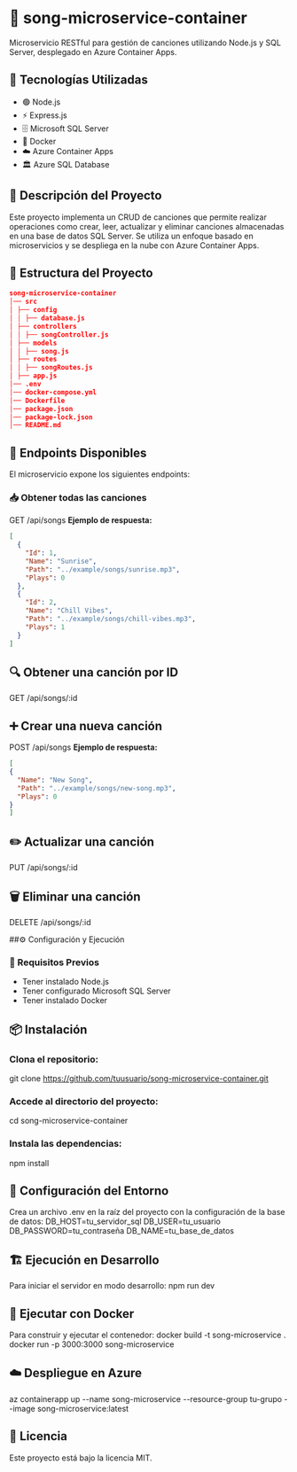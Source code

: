 # 🎵 song-microservice-container

Microservicio RESTful para gestión de canciones utilizando Node.js y SQL Server, desplegado en Azure Container Apps.

## 🚀 Tecnologías Utilizadas
- 🟢 Node.js
- ⚡ Express.js
- 🗄️ Microsoft SQL Server
- 🐳 Docker
- ☁️ Azure Container Apps
- 🏛️ Azure SQL Database

## 📜 Descripción del Proyecto
Este proyecto implementa un CRUD de canciones que permite realizar operaciones como crear, leer, actualizar y eliminar canciones almacenadas en una base de datos SQL Server. Se utiliza un enfoque basado en microservicios y se despliega en la nube con Azure Container Apps.

## 📂 Estructura del Proyecto
```json
song-microservice-container 
│── src 
│ ├── config 
│ │ ├── database.js 
│ ├── controllers 
│ │ ├── songController.js 
│ ├── models 
│ │ ├── song.js 
│ ├── routes 
│ │ ├── songRoutes.js 
│ ├── app.js 
│── .env 
│── docker-compose.yml 
│── Dockerfile 
│── package.json 
│── package-lock.json 
│── README.md
```

## 🔗 Endpoints Disponibles
El microservicio expone los siguientes endpoints:

### 📥 Obtener todas las canciones
GET /api/songs
**Ejemplo de respuesta:**
```json
[
  {
    "Id": 1,
    "Name": "Sunrise",
    "Path": "../example/songs/sunrise.mp3",
    "Plays": 0
  },
  {
    "Id": 2,
    "Name": "Chill Vibes",
    "Path": "../example/songs/chill-vibes.mp3",
    "Plays": 1
  }
]
```
## 🔍 Obtener una canción por ID
GET /api/songs/:id

## ➕ Crear una nueva canción
POST /api/songs
**Ejemplo de respuesta:**
```json
[
{
  "Name": "New Song",
  "Path": "../example/songs/new-song.mp3",
  "Plays": 0
}
]
```
## ✏️ Actualizar una canción
PUT /api/songs/:id

## 🗑️ Eliminar una canción
DELETE /api/songs/:id

##⚙️ Configuración y Ejecución
### 📌 Requisitos Previos
- Tener instalado Node.js
- Tener configurado Microsoft SQL Server
- Tener instalado Docker

## 📦 Instalación
### Clona el repositorio:
git clone https://github.com/tuusuario/song-microservice-container.git
### Accede al directorio del proyecto:
cd song-microservice-container
### Instala las dependencias:
npm install

## 🔑 Configuración del Entorno
Crea un archivo .env en la raíz del proyecto con la configuración de la base de datos:
DB_HOST=tu_servidor_sql
DB_USER=tu_usuario
DB_PASSWORD=tu_contraseña
DB_NAME=tu_base_de_datos

## 🏗️ Ejecución en Desarrollo
Para iniciar el servidor en modo desarrollo:
npm run dev

## 🐳 Ejecutar con Docker
Para construir y ejecutar el contenedor:
docker build -t song-microservice .
docker run -p 3000:3000 song-microservice

## ☁️ Despliegue en Azure
az containerapp up --name song-microservice --resource-group tu-grupo --image song-microservice:latest

## 📜 Licencia
Este proyecto está bajo la licencia MIT.
